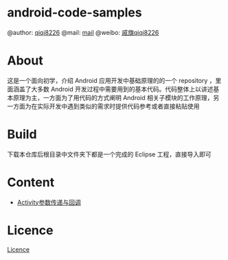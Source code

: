 android-code-samples
====================

@author: [qiqi8226](http://qiqi8226.com/) @mail: [mail](http://qiqi8226.com/mail/) @weibo: [戚旗qiqi8226](http://weibo.com/qiqi8226)

About
====================

这是一个面向初学，介绍 Android 应用开发中基础原理的的一个 repository ，里面涵盖了大多数 Android 开发过程中需要用到的基本代码。代码整体上以讲述基本原理为主，一方面为了用代码的方式阐明 Android 相关子模块的工作原理，另一方面为在实际开发中遇到类似的需求时提供代码参考或者直接粘贴使用

Build
====================

下载本仓库后根目录中文件夹下都是一个完成的 Eclipse 工程，直接导入即可

Content
====================

- [Activity参数传递与回调](ActivityParameterPassing)


Licence
====================
[Licence](http://www.apache.org/licenses/LICENSE-2.0)

